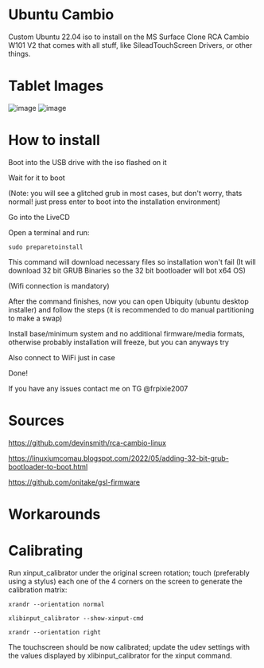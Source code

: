 # Ubuntu Cambio
Custom Ubuntu 22.04 iso to install on the MS Surface Clone RCA Cambio W101 V2 that comes with all stuff, like SileadTouchScreen Drivers, or other things.

# Tablet Images
![image](https://github.com/user-attachments/assets/6e3e5650-c788-470a-9db7-b010d2950200)
![image](https://github.com/user-attachments/assets/9d30671b-f657-4e2f-9591-7af6b86a6cb1)

# How to install

Boot into the USB drive with the iso flashed on it

Wait for it to boot

(Note: you will see a glitched grub in most cases, but don't worry, thats normal! just press enter to boot into the installation environment)

Go into the LiveCD

Open a terminal and run:

```
sudo preparetoinstall
```

This command will download necessary files so installation won't fail (It will download 32 bit GRUB Binaries so the 32 bit bootloader will bot x64 OS)

(Wifi connection is mandatory)

After the command finishes, now you can open Ubiquity (ubuntu desktop installer) and follow the steps (it is recommended to do manual partitioning to make a swap)

Install base/minimum system and no additional firmware/media formats, otherwise probably installation will freeze, but you can anyways try

Also connect to WiFi just in case

Done!

If you have any issues contact me on TG @frpixie2007

# Sources
https://github.com/devinsmith/rca-cambio-linux

https://linuxiumcomau.blogspot.com/2022/05/adding-32-bit-grub-bootloader-to-boot.html

https://github.com/onitake/gsl-firmware

# Workarounds


# Calibrating

Run xinput_calibrator under the original screen rotation; touch (preferably using a stylus) each one of the 4 corners on the screen to generate the calibration matrix:

```
xrandr --orientation normal

xlibinput_calibrator --show-xinput-cmd

xrandr --orientation right
```

The touchscreen should be now calibrated; update the udev settings with the values displayed by xlibinput_calibrator for the xinput command.
